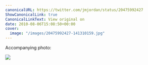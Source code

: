 ```yaml
---
canonicalURL: https://twitter.com/jmjordan/status/20475992427
ShowCanonicalLink: true
CanonicalLinkText: View original on
date: 2010-08-06T15:08:50+00:00
cover:
  image: "/images/20475992427-141310159.jpg"
---
```

Accompanying photo:

![](/images/20475992427-141310159.jpg)